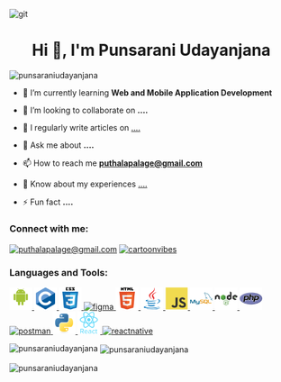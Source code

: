
![git](https://github.com/PunsaraniUdayanjana/PunsaraniUdayanjana/assets/96907464/1ce930d9-8eed-4009-bd58-abe46d7d228c)

<h1 align="center">Hi 👋, I'm Punsarani Udayanjana</h1>
<p align="left"> <img src="https://komarev.com/ghpvc/?username=punsaraniudayanjana&label=Profile%20views&color=0e75b6&style=flat" alt="punsaraniudayanjana" /> </p>

- 🌱 I’m currently learning **Web and Mobile Application Development**

- 👯 I’m looking to collaborate on **....**

- 📝 I regularly write articles on [....](....)

- 💬 Ask me about **....**

- 📫 How to reach me **puthalapalage@gmail.com**

- 📄 Know about my experiences [....](....)

- ⚡ Fun fact **....**

<h3 align="left">Connect with me:</h3>
<p align="left">
<a href="https://linkedin.com/in/puthalapalage@gmail.com" target="blank"><img align="center" src="https://raw.githubusercontent.com/rahuldkjain/github-profile-readme-generator/master/src/images/icons/Social/linked-in-alt.svg" alt="puthalapalage@gmail.com" height="30" width="40" /></a>
<a href="https://www.youtube.com/c/cartoonvibes" target="blank"><img align="center" src="https://raw.githubusercontent.com/rahuldkjain/github-profile-readme-generator/master/src/images/icons/Social/youtube.svg" alt="cartoonvibes" height="30" width="40" /></a>
</p>

<h3 align="left">Languages and Tools:</h3>
<p align="left"> <a href="https://developer.android.com" target="_blank" rel="noreferrer"> <img src="https://raw.githubusercontent.com/devicons/devicon/master/icons/android/android-original-wordmark.svg" alt="android" width="40" height="40"/> </a> <a href="https://www.cprogramming.com/" target="_blank" rel="noreferrer"> <img src="https://raw.githubusercontent.com/devicons/devicon/master/icons/c/c-original.svg" alt="c" width="40" height="40"/> </a> <a href="https://www.w3schools.com/css/" target="_blank" rel="noreferrer"> <img src="https://raw.githubusercontent.com/devicons/devicon/master/icons/css3/css3-original-wordmark.svg" alt="css3" width="40" height="40"/> </a> <a href="https://www.figma.com/" target="_blank" rel="noreferrer"> <img src="https://www.vectorlogo.zone/logos/figma/figma-icon.svg" alt="figma" width="40" height="40"/> </a> <a href="https://www.w3.org/html/" target="_blank" rel="noreferrer"> <img src="https://raw.githubusercontent.com/devicons/devicon/master/icons/html5/html5-original-wordmark.svg" alt="html5" width="40" height="40"/> </a> <a href="https://www.java.com" target="_blank" rel="noreferrer"> <img src="https://raw.githubusercontent.com/devicons/devicon/master/icons/java/java-original.svg" alt="java" width="40" height="40"/> </a> <a href="https://developer.mozilla.org/en-US/docs/Web/JavaScript" target="_blank" rel="noreferrer"> <img src="https://raw.githubusercontent.com/devicons/devicon/master/icons/javascript/javascript-original.svg" alt="javascript" width="40" height="40"/> </a> <a href="https://www.mysql.com/" target="_blank" rel="noreferrer"> <img src="https://raw.githubusercontent.com/devicons/devicon/master/icons/mysql/mysql-original-wordmark.svg" alt="mysql" width="40" height="40"/> </a> <a href="https://nodejs.org" target="_blank" rel="noreferrer"> <img src="https://raw.githubusercontent.com/devicons/devicon/master/icons/nodejs/nodejs-original-wordmark.svg" alt="nodejs" width="40" height="40"/> </a> <a href="https://www.php.net" target="_blank" rel="noreferrer"> <img src="https://raw.githubusercontent.com/devicons/devicon/master/icons/php/php-original.svg" alt="php" width="40" height="40"/> </a> <a href="https://postman.com" target="_blank" rel="noreferrer"> <img src="https://www.vectorlogo.zone/logos/getpostman/getpostman-icon.svg" alt="postman" width="40" height="40"/> </a> <a href="https://www.python.org" target="_blank" rel="noreferrer"> <img src="https://raw.githubusercontent.com/devicons/devicon/master/icons/python/python-original.svg" alt="python" width="40" height="40"/> </a> <a href="https://reactjs.org/" target="_blank" rel="noreferrer"> <img src="https://raw.githubusercontent.com/devicons/devicon/master/icons/react/react-original-wordmark.svg" alt="react" width="40" height="40"/> </a> <a href="https://reactnative.dev/" target="_blank" rel="noreferrer"> <img src="https://reactnative.dev/img/header_logo.svg" alt="reactnative" width="40" height="40"/> </a> </p>

<p><img align="left" src="https://github-readme-stats.vercel.app/api/top-langs?username=punsaraniudayanjana&show_icons=true&locale=en&layout=compact" alt="punsaraniudayanjana" /></p>

<p>&nbsp;<img align="center" src="https://github-readme-stats.vercel.app/api?username=punsaraniudayanjana&show_icons=true&locale=en" alt="punsaraniudayanjana" /></p>

<p><img align="center" src="https://github-readme-streak-stats.herokuapp.com/?user=punsaraniudayanjana&" alt="punsaraniudayanjana" /></p>
